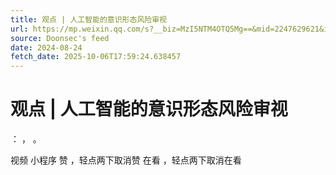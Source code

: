 ```yaml
---
title: 观点 | 人工智能的意识形态风险审视
url: https://mp.weixin.qq.com/s?__biz=MzI5NTM4OTQ5Mg==&mid=2247629621&idx=4&sn=6043e623a12f7f9efaad2466e4799718
source: Doonsec's feed
date: 2024-08-24
fetch_date: 2025-10-06T17:59:24.638457
---
```


# 观点 | 人工智能的意识形态风险审视

：
，
。

视频
小程序
赞
，轻点两下取消赞
在看
，轻点两下取消在看